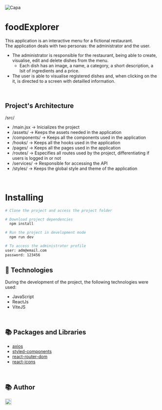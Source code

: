 ![Capa](https://www.figma.com/file/a1Ya336q2WW8rc3nmVTCEG/food-explorer-v2-(Community)?node-id=201%3A1534&t=LNaZ7V88meN9Rcwp-4)

# foodExplorer
This application is an interactive menu for a fictional restaurant. <br>
The application deals with two personas: the administrator and the user.
* The administrator is responsible for the restaurant, being able to create, visualise, edit and delete dishes from the menu. 
    * Each dish has an image, a name, a category, a short description, a lsit of ingredients and a price.
* The user is able to visualise registered dishes and, when clicking on the it, is directed to a screen with detailled information.
<br>

## Project's Architecture
/src/ <br>

- /main.jsx -> Inicializes the project
- /assets/ -> Keeps the assets needed in the application
- /components/ -> Keeps all the components used in the application
- /hooks/ -> Keeps all the hooks used in the application
- /pages/ -> Keeps all the pages used in the application
- /routes/ -> Especifies all routes used by the project, differentiating if users is logged in or not
- /services/ -> Responsible for accessing the API
- /styles/ -> Keeps the global style and theme of the application

<br>


# Installing
```bash
# Clone the project and access the project folder

# Download project dependencies
  npm install

# Run the project in development mode
  npm run dev
```

```bash
# To access the administrator profile
user: adm@email.com
password: 123456
```

## 🚀 Technologies
During the development of the project, the following technologies were used:
* JavaScript
* ReactJs
* ViteJS

<br>

## 📚 Packages and Libraries
* [axios](https://www.npmjs.com/package/axios)
* [styled-components](https://www.npmjs.com/package/styled-components)
* [react-router-dom](https://www.npmjs.com/package/react-router-dom)
* [react-icons](https://www.npmjs.com/package/react-icons)

<br>

## 📚 Author
<a href="https://www.linkedin.com/in/dayanesallet/" target="_blank"><img align="left" src="https://raw.githubusercontent.com/yushi1007/yushi1007/main/images/linkedin.svg" alt="" width="21px"/></a>